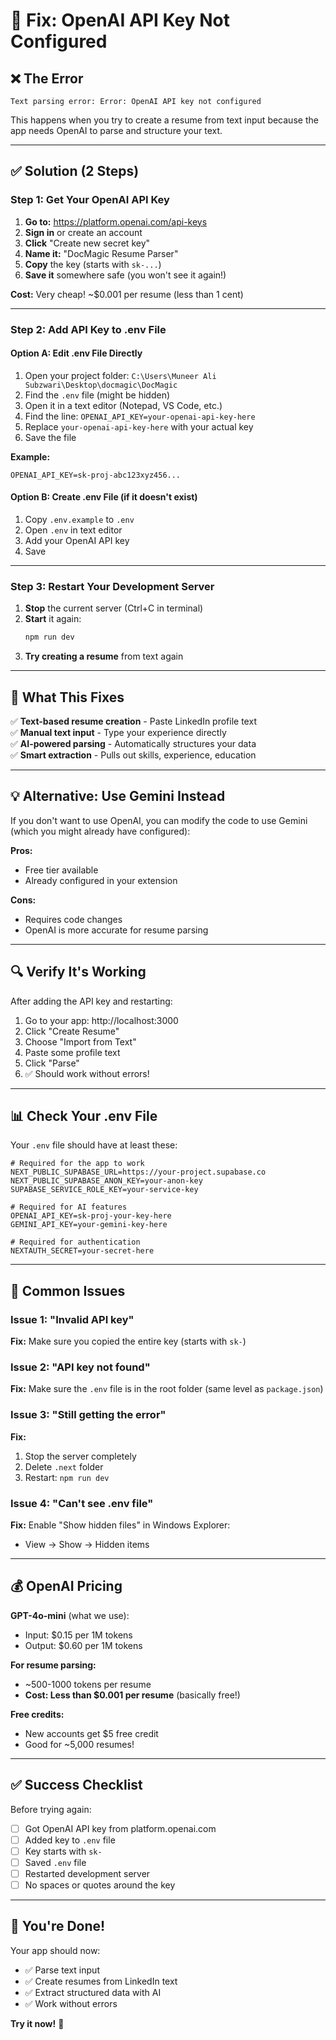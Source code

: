 # 🔧 Fix: OpenAI API Key Not Configured

## ❌ The Error

```
Text parsing error: Error: OpenAI API key not configured
```

This happens when you try to create a resume from text input because the app needs OpenAI to parse and structure your text.

---

## ✅ Solution (2 Steps)

### **Step 1: Get Your OpenAI API Key**

1. **Go to:** https://platform.openai.com/api-keys
2. **Sign in** or create an account
3. **Click** "Create new secret key"
4. **Name it:** "DocMagic Resume Parser"
5. **Copy** the key (starts with `sk-...`)
6. **Save it** somewhere safe (you won't see it again!)

**Cost:** Very cheap! ~$0.001 per resume (less than 1 cent)

---

### **Step 2: Add API Key to .env File**

#### **Option A: Edit .env File Directly**

1. Open your project folder: `C:\Users\Muneer Ali Subzwari\Desktop\docmagic\DocMagic`
2. Find the `.env` file (might be hidden)
3. Open it in a text editor (Notepad, VS Code, etc.)
4. Find the line: `OPENAI_API_KEY=your-openai-api-key-here`
5. Replace `your-openai-api-key-here` with your actual key
6. Save the file

**Example:**
```env
OPENAI_API_KEY=sk-proj-abc123xyz456...
```

#### **Option B: Create .env File (if it doesn't exist)**

1. Copy `.env.example` to `.env`
2. Open `.env` in text editor
3. Add your OpenAI API key
4. Save

---

### **Step 3: Restart Your Development Server**

1. **Stop** the current server (Ctrl+C in terminal)
2. **Start** it again:
   ```bash
   npm run dev
   ```
3. **Try creating a resume** from text again

---

## 🎯 What This Fixes

✅ **Text-based resume creation** - Paste LinkedIn profile text  
✅ **Manual text input** - Type your experience directly  
✅ **AI-powered parsing** - Automatically structures your data  
✅ **Smart extraction** - Pulls out skills, experience, education  

---

## 💡 Alternative: Use Gemini Instead

If you don't want to use OpenAI, you can modify the code to use Gemini (which you might already have configured):

**Pros:**
- Free tier available
- Already configured in your extension

**Cons:**
- Requires code changes
- OpenAI is more accurate for resume parsing

---

## 🔍 Verify It's Working

After adding the API key and restarting:

1. Go to your app: http://localhost:3000
2. Click "Create Resume"
3. Choose "Import from Text"
4. Paste some profile text
5. Click "Parse"
6. ✅ Should work without errors!

---

## 📊 Check Your .env File

Your `.env` file should have at least these:

```env
# Required for the app to work
NEXT_PUBLIC_SUPABASE_URL=https://your-project.supabase.co
NEXT_PUBLIC_SUPABASE_ANON_KEY=your-anon-key
SUPABASE_SERVICE_ROLE_KEY=your-service-key

# Required for AI features
OPENAI_API_KEY=sk-proj-your-key-here
GEMINI_API_KEY=your-gemini-key-here

# Required for authentication
NEXTAUTH_SECRET=your-secret-here
```

---

## 🚨 Common Issues

### Issue 1: "Invalid API key"
**Fix:** Make sure you copied the entire key (starts with `sk-`)

### Issue 2: "API key not found"
**Fix:** Make sure the `.env` file is in the root folder (same level as `package.json`)

### Issue 3: "Still getting the error"
**Fix:** 
1. Stop the server completely
2. Delete `.next` folder
3. Restart: `npm run dev`

### Issue 4: "Can't see .env file"
**Fix:** Enable "Show hidden files" in Windows Explorer:
- View → Show → Hidden items

---

## 💰 OpenAI Pricing

**GPT-4o-mini** (what we use):
- Input: $0.15 per 1M tokens
- Output: $0.60 per 1M tokens

**For resume parsing:**
- ~500-1000 tokens per resume
- **Cost: Less than $0.001 per resume** (basically free!)

**Free credits:**
- New accounts get $5 free credit
- Good for ~5,000 resumes!

---

## ✅ Success Checklist

Before trying again:

- [ ] Got OpenAI API key from platform.openai.com
- [ ] Added key to `.env` file
- [ ] Key starts with `sk-`
- [ ] Saved `.env` file
- [ ] Restarted development server
- [ ] No spaces or quotes around the key

---

## 🎉 You're Done!

Your app should now:
- ✅ Parse text input
- ✅ Create resumes from LinkedIn text
- ✅ Extract structured data with AI
- ✅ Work without errors

**Try it now!** 🚀
